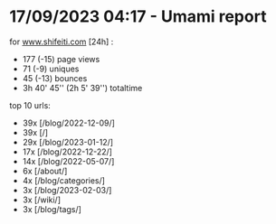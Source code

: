 # 17/09/2023 04:17 - Umami report
for www.shifeiti.com [24h] :

 - 177 (-15) page views
 - 71 (-9) uniques
 - 45 (-13) bounces
 - 3h 40' 45'' (2h 5' 39'') totaltime


top 10 urls:
 - 39x [/blog/2022-12-09/]
 - 39x [/]
 - 29x [/blog/2023-01-12/]
 - 17x [/blog/2022-12-22/]
 - 14x [/blog/2022-05-07/]
 - 6x [/about/]
 - 4x [/blog/categories/]
 - 3x [/blog/2023-02-03/]
 - 3x [/wiki/]
 - 3x [/blog/tags/]


